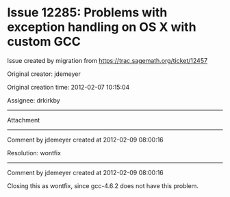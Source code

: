 # Issue 12285: Problems with exception handling on OS X with custom GCC

Issue created by migration from https://trac.sagemath.org/ticket/12457

Original creator: jdemeyer

Original creation time: 2012-02-07 10:15:04

Assignee: drkirkby




---

Attachment


---

Comment by jdemeyer created at 2012-02-09 08:00:16

Resolution: wontfix


---

Comment by jdemeyer created at 2012-02-09 08:00:16

Closing this as wontfix, since gcc-4.6.2 does not have this problem.
